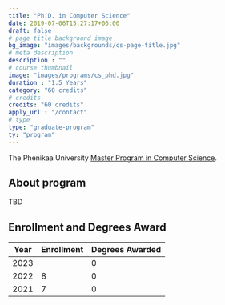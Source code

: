 ```yaml
---
title: "Ph.D. in Computer Science"
date: 2019-07-06T15:27:17+06:00
draft: false
# page title background image
bg_image: "images/backgrounds/cs-page-title.jpg"
# meta description
description : ""
# course thumbnail
image: "images/programs/cs_phd.jpg"
duration : "1.5 Years"
category: "60 credits"
# credits
credits: "60 credits"
apply_url : "/contact"
# type
type: "graduate-program"
ty: "program"
---
```


The Phenikaa University [Master Program in Computer Science](https://cs.phenikaa-uni.edu.vn/vi/post/dao-tao/dao-tao-sau-dai-hoc/thac-sy-khoa-hoc-may-tinh).


## About program

TBD



## Enrollment and Degrees Award

| Year | Enrollment | Degrees Awarded |
|------|------------|-----------------|
| 2023 |            |        0        |
| 2022 |     8      |        0        |
| 2021 |     7      |        0        |